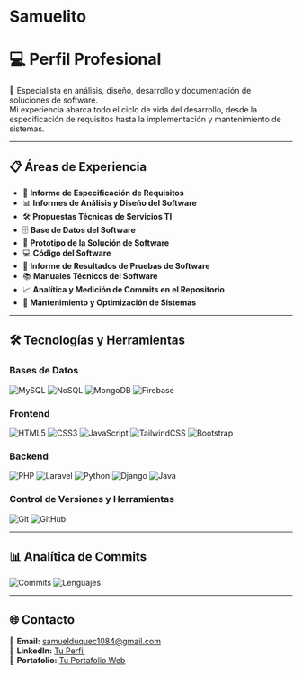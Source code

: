 # Samuelito
# 💻 Perfil Profesional

📌 Especialista en análisis, diseño, desarrollo y documentación de soluciones de software.  
Mi experiencia abarca todo el ciclo de vida del desarrollo, desde la especificación de requisitos hasta la implementación y mantenimiento de sistemas.

---

## 📋 Áreas de Experiencia

- 📝 **Informe de Especificación de Requisitos**
- 📊 **Informes de Análisis y Diseño del Software**
- 🛠 **Propuestas Técnicas de Servicios TI**
- 🗄 **Base de Datos del Software**
- 🎨 **Prototipo de la Solución de Software**
- 💻 **Código del Software**
- 🧪 **Informe de Resultados de Pruebas de Software**
- 📚 **Manuales Técnicos del Software**
- 📈 **Analítica y Medición de Commits en el Repositorio**
- 🔧 **Mantenimiento y Optimización de Sistemas**

---

## 🛠 Tecnologías y Herramientas

### **Bases de Datos**
![MySQL](https://img.shields.io/badge/MySQL-005C84?style=for-the-badge&logo=mysql&logoColor=white)
![NoSQL](https://img.shields.io/badge/NoSQL-336791?style=for-the-badge&logo=nosql&logoColor=white)
![MongoDB](https://img.shields.io/badge/MongoDB-4EA94B?style=for-the-badge&logo=mongodb&logoColor=white)
![Firebase](https://img.shields.io/badge/Firebase-FFCA28?style=for-the-badge&logo=firebase&logoColor=black)

### **Frontend**
![HTML5](https://img.shields.io/badge/HTML5-E34F26?style=for-the-badge&logo=html5&logoColor=white)
![CSS3](https://img.shields.io/badge/CSS3-1572B6?style=for-the-badge&logo=css3&logoColor=white)
![JavaScript](https://img.shields.io/badge/JavaScript-F7DF1E?style=for-the-badge&logo=javascript&logoColor=black)
![TailwindCSS](https://img.shields.io/badge/Tailwind_CSS-38B2AC?style=for-the-badge&logo=tailwind-css&logoColor=white)
![Bootstrap](https://img.shields.io/badge/Bootstrap-7952B3?style=for-the-badge&logo=bootstrap&logoColor=white)

### **Backend**
![PHP](https://img.shields.io/badge/PHP-777BB4?style=for-the-badge&logo=php&logoColor=white)
![Laravel](https://img.shields.io/badge/Laravel_11-FF2D20?style=for-the-badge&logo=laravel&logoColor=white)
![Python](https://img.shields.io/badge/Python-3776AB?style=for-the-badge&logo=python&logoColor=white)
![Django](https://img.shields.io/badge/Django-092E20?style=for-the-badge&logo=django&logoColor=white)
![Java](https://img.shields.io/badge/Java-007396?style=for-the-badge&logo=java&logoColor=white)

### **Control de Versiones y Herramientas**
![Git](https://img.shields.io/badge/Git-F05032?style=for-the-badge&logo=git&logoColor=white)
![GitHub](https://img.shields.io/badge/GitHub-181717?style=for-the-badge&logo=github&logoColor=white)

---

## 📊 Analítica de Commits

![Commits](https://github-readme-stats.vercel.app/api?username=Samuel_Duque&show_icons=true&theme=radical)
![Lenguajes](https://github-readme-stats.vercel.app/api/top-langs/?username=Samuel_Duque&layout=compact&theme=radical)

---

## 🌐 Contacto

📧 **Email:** samuelduquec1084@gmail.com  
💼 **LinkedIn:** [Tu Perfil](https://www.linkedin.com/)  
📂 **Portafolio:** [Tu Portafolio Web](https://tusitio.com)
